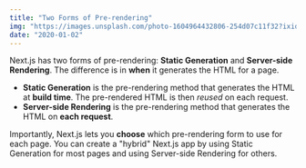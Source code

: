 ```yaml
---
title: "Two Forms of Pre-rendering"
img: "https://images.unsplash.com/photo-1604964432806-254d07c11f32?ixid=MnwxMjA3fDB8MHxzZWFyY2h8MXx8ZGV2ZWxvcGVyfGVufDB8fDB8fA%3D%3D&ixlib=rb-1.2.1&auto=format&fit=crop&w=500&q=60"
date: "2020-01-02"
---
```


Next.js has two forms of pre-rendering: **Static Generation** and **Server-side Rendering**. The difference is in **when** it generates the HTML for a page.

- **Static Generation** is the pre-rendering method that generates the HTML at **build time**. The pre-rendered HTML is then _reused_ on each request.
- **Server-side Rendering** is the pre-rendering method that generates the HTML on **each request**.

Importantly, Next.js lets you **choose** which pre-rendering form to use for each page. You can create a "hybrid" Next.js app by using Static Generation for most pages and using Server-side Rendering for others.
